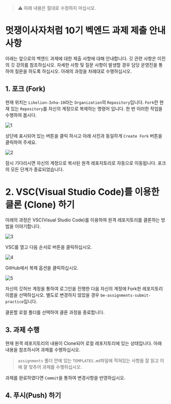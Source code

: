 > ⚠️ 아래 내용은 절대로 수정하지 마십시오.



# 멋쟁이사자처럼 10기 벡엔드 과제 제출 안내사항



아래는 앞으로의 백엔드 과제에 대한 제출 사항에 대해 안내합니다. 깃 관련 사항은 이전의 깃 강의를 참조하십시오. 자세한 사항 및 질문 사항이 발생할 경우 담당 운영진을 통하여 질문을 하도록 하십시오. 아래의 과정을 차례대로 수행하십시오.



## 1. 포크 (Fork)

현재  위치는 `Likelion-Inha-10`라는 `Organization`의 `Repository`입니다. `Fork`란 현재 있는 `Repository`를 자신의 계정으로 복제하는 명령어 입니다. 한 번 이러한 작업을 수행하여 봅시다.

![1]()



상단에 표시되어 있는 버튼을 클릭 하시고 아래 사진과 동일하게 `Create Fork` 버튼을 클릭하여 주세요.



![2]()



잠시 기다리시면 자신의 계정으로 복사된 원격 레포지토리로 자동으로 이동됩니다. 포크의 모든 단계가 종료되었습니다.



# 2. VSC(Visual Studio Code)를 이용한 클론 (Clone) 하기



아래의 과정은 VSC(Visual Studio Code)를 이용하여 원격 레포지토리를 클론하는 방법을 이야기합니다.



![3]()



VSC를 열고 다음 순서로 버튼을 클릭하십시오.



![4]()



GitHub에서 복제 옵션을 클릭하십시오.



![5]()



자신의 깃허브 계정을 통하여 로그인을 진행한 다음 자신의 계정에 Fork한 레포지토리 이름을 선택하십시오. 별도로 변경하지 않았을 경우 `be-assignments-submit-practice`입니다.



클론할 로컬 폴더를 선택하여 클론 과정을 종료합니다.



## 3. 과제 수행



현재 원격 레포지토리의 내용이 Clone되어 로컬 레포지토리에 있는 상태입니다. 아래 내용을 참조하시어 과제를 수행하십시오.



> `assignments` 폴더 안에 있는 `TEMPLATES.md`파일에 적혀있는 사항을 잘 읽고 이에 잘 맞추어 과제를 수행하십시오.



과제를 완료하였다면 `Commit`을 통하여 변경사항을 반영하십시오.



## 4. 푸시(Push) 하기



